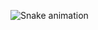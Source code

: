![Snake animation](https://github.com/ReinaldoFernandes2013/ReinaldoFernandes2013/blob/output/github-contribution-grid-snake.svg)
